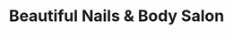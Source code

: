---
title: "Beautiful Nails & Body Salon"
url: /crawley/beautiful-nails-and-body-salon/
shop: beauty
---